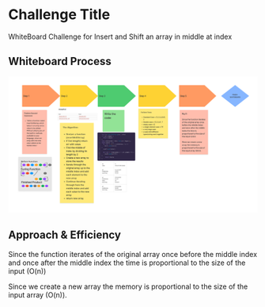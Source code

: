 # Challenge Title
WhiteBoard Challenge for Insert and Shift an array in middle at index
<!-- Description of the challenge -->

## Whiteboard Process
<!-- Embedded whiteboard image -->
![WhiteBoard Image](./whiteboard.jpg)
## Approach & Efficiency
<!-- What approach did you take? Why? What is the Big O space/time for this approach? -->
Since the function iterates of the original array once before the middle index and once after the middle index the time is proportional to the size of the input (O(n))

Since we create a new array the memory is proportional to the size of the input array (O(n)).

